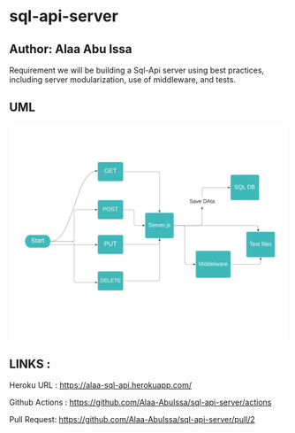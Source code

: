 # sql-api-server

## Author: Alaa Abu Issa
Requirement
we will be building a Sql-Api server using best practices, including server modularization, use of middleware, and tests.

## UML

<img src="./src/sql.png" />




## LINKS :
Heroku URL : https://alaa-sql-api.herokuapp.com/

Github Actions : https://github.com/Alaa-AbuIssa/sql-api-server/actions

Pull Request: https://github.com/Alaa-AbuIssa/sql-api-server/pull/2